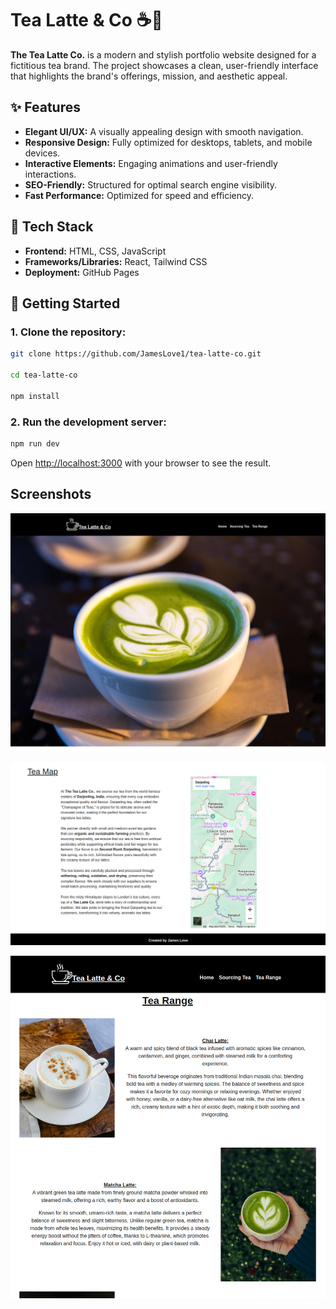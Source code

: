 # Tea Latte & Co  ☕🍵

**The Tea Latte Co.** is a modern and stylish portfolio website designed for a fictitious tea brand. The project showcases a clean, user-friendly interface that highlights the brand's offerings, mission, and aesthetic appeal.  

## ✨ Features  
- **Elegant UI/UX:** A visually appealing design with smooth navigation.  
- **Responsive Design:** Fully optimized for desktops, tablets, and mobile devices.  
- **Interactive Elements:** Engaging animations and user-friendly interactions.  
- **SEO-Friendly:** Structured for optimal search engine visibility.  
- **Fast Performance:** Optimized for speed and efficiency.  

## 🔧 Tech Stack  
- **Frontend:** HTML, CSS, JavaScript  
- **Frameworks/Libraries:** React, Tailwind CSS  
- **Deployment:** GitHub Pages  

## 🚀 Getting Started  
### 1. Clone the repository:

```bash
git clone https://github.com/JamesLove1/tea-latte-co.git   

cd tea-latte-co

npm install

```

### 2. Run the development server:

```bash
npm run dev
```

Open [http://localhost:3000](http://localhost:3000) with your browser to see the result.


## Screenshots

!["Screenshot 1"](./Screenshot%20from%202025-02-12%2016-24-09.png)

!["Screenshot 2"](./Screenshot%20from%202025-02-12%2016-32-17.png)

!["Screenshot 3"](./Screenshot%20from%202025-02-12%2016-07-27.png)

